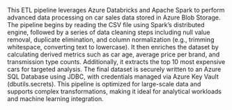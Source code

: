This ETL pipeline leverages Azure Databricks and Apache Spark to perform advanced data processing on car sales data stored in Azure Blob Storage. The pipeline begins by reading the CSV file using Spark’s distributed engine, followed by a series of data cleaning steps including null value removal, duplicate elimination, and column normalization (e.g., trimming whitespace, converting text to lowercase). It then enriches the dataset by calculating derived metrics such as car age, average price per brand, and transmission type counts. Additionally, it extracts the top 10 most expensive cars for targeted analysis. The final dataset is securely written to an Azure SQL Database using JDBC, with credentials managed via Azure Key Vault (dbutils.secrets). This pipeline is optimized for large-scale data and supports complex transformations, making it ideal for analytical workloads and machine learning integration.

